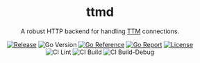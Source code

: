 <div align="center">
    <h1>ttmd</h1>
    <p>A robust HTTP backend for handling <a href="https://github.com/desertwitch/TTM-unRAID">TTM</a> connections.</p>
</div>

<div align="center">
<a href="https://github.com/desertwitch/ttmd/releases"><img alt="Release" src="https://img.shields.io/github/tag/desertwitch/ttmd.svg"></a>
<img alt="Go Version" src="https://img.shields.io/badge/Go-%3E%3D%201.24.1-%23007d9c">
<a href="https://pkg.go.dev/github.com/desertwitch/ttmd"><img alt="Go Reference" src="https://pkg.go.dev/badge/github.com/desertwitch/ttmd.svg"></a>
<a href="https://goreportcard.com/report/github.com/desertwitch/ttmd"><img alt="Go Report" src="https://goreportcard.com/badge/github.com/desertwitch/ttmd"></a>
<a href="./LICENSE"><img alt="License" src="https://img.shields.io/github/license/desertwitch/ttmd"></a>
<br>
<img alt="CI Lint" src="https://github.com/desertwitch/ttmd/actions/workflows/golangci-lint.yml/badge.svg">
<img alt="CI Build" src="https://github.com/desertwitch/ttmd/actions/workflows/golang-build.yml/badge.svg">
<img alt="CI Build-Debug" src="https://github.com/desertwitch/ttmd/actions/workflows/golang-build-debug.yml/badge.svg">
</div>
<br />
